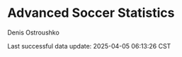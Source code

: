 # Advanced Soccer Statistics
Denis Ostroushko

<!-- gfm -->

Last successful data update: 2025-04-05 06:13:26 CST
